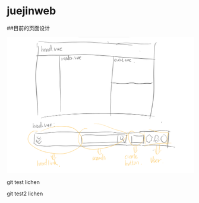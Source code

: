 # juejinweb

##目前的页面设计

![目前页面](https://github.com/TikTokteam/JuejinWeb/blob/main/plan.png)

git test lichen

git test2 lichen